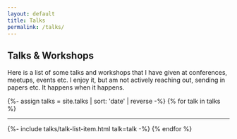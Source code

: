 ```yaml
---
layout: default
title: Talks
permalink: /talks/
---
```


<article>
  <h1>Talks & Workshops</h1>
  <p>Here is a list of some talks and workshops that I have given at conferences, meetups, events etc. I enjoy it, but am not actively reaching out, sending in papers etc. It happens when it happens.</p>
</article>

{%- assign talks = site.talks | sort: 'date' | reverse -%}
{% for talk in talks %}
<hr/>
{%- include talks/talk-list-item.html talk=talk -%}
{% endfor %}